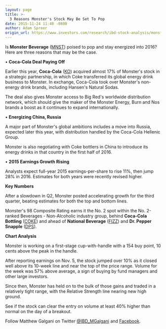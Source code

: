 ```yaml
---
layout: page
title: >-
  3 Reasons Monster's Stock May Be Set To Pop
date: 2015-11-24 11:40 -0800
author: Adam Spreer
origin_url: https://www.investors.com/research/ibd-stock-analysis/monster-beverage-entering-russia-china-coke-partnership-paying-off/
---
```





 


Is **Monster Beverage** ([MNST](https://research.investors.com/quote.aspx?symbol=MNST)) poised to pop and stay energized into 2016? Here are three reasons that may be the case.


• **Coca-Cola Deal Paying Off**



Earlier this year, **Coca-Cola** ([KO](https://research.investors.com/quote.aspx?symbol=KO)) acquired almost 17% of Monster's stock in a strategic partnership, in which Coke transferred its global energy drink business to Monster. In exchange, Coca-Cola took over Monster's non-energy drink brands, including Hansen's Natural Sodas.


The deal also gives Monster access to Big Red's worldwide distribution network, which should give the maker of the Monster Energy, Burn and Nos brands a boost as it continues to expand internationally.


• **Energizing China, Russia**



A major part of Monster's global ambitions includes a move into Russia, expected later this year, with distribution handled by the Coca-Cola Hellenic Group.


Monster is also negotiating with Coke bottlers in China to introduce its energy drinks in that country in the first half of 2016.


• **2015 Earnings Growth Rising**



Analysts expect full-year 2015 earnings-per-share to rise 11%, then jump 28% in 2016. Estimates for both years were recently revised higher.


**Key Numbers**


After a slowdown in Q2, Monster posted accelerating growth for the third quarter, beating estimates for both the top and bottom lines.


Monster's 98 Composite Rating earns it the No. 2 spot within the No. 2-ranked Beverages - Non-Alcoholic industry group, behind **Coca-Cola Bottling** ([COKE](https://research.investors.com/quote.aspx?symbol=COKE)) and ahead of **National Beverage** ([FIZZ](https://research.investors.com/quote.aspx?symbol=FIZZ)) and **Dr. Pepper Snapple** ([DPS](https://research.investors.com/quote.aspx?symbol=DPS)).


**Chart Analysis**


Monster is working on a first-stage cup-with-handle with a 154 buy point, 10 cents above the peak in the handle.


After reporting earnings on Nov. 5, the stock jumped over 10% as it closed well above its 10-week line and near the top of the price range. Volume for the week was 57% above average, a sign of buying by fund managers and other large investors.


Since then, Monster has held on to the bulk of those gains and traded in a relatively tight range, with the Relative Strength line nearing new high ground.


See if the stock can clear the entry on volume at least 40% higher than normal on the day of a breakout.


Follow Matthew Galgani on Twitter [@IBD\_MGalgani](https://twitter.com/ibd_mgalgani) and [Facebook](https://www.facebook.com/pages/Matt-Galgani/435399186575951?fref=ts).




